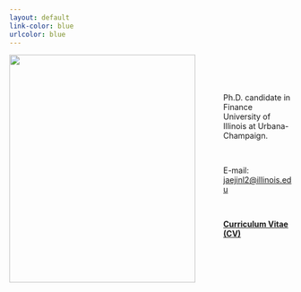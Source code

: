```yaml
---
layout: default
link-color: blue
urlcolor: blue
---
```

<img style="width=209px;height=375px;float:left;padding:-5px;padding-right:50px"
src="/images/photo6.png" alt="" width="332" height="407">

\
\
\
\
Ph.D. candidate in Finance\
University of Illinois at Urbana-Champaign.

<br>

E-mail: [jaejinl2@illinois.edu](mailto:jaejinl2@illinois.edu)

<br>

[**Curriculum Vitae (CV)**](/Jaejin_CV.pdf)
